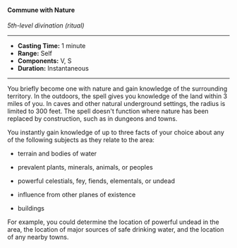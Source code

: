 #### Commune with Nature
*5th-level divination (ritual)*
___
- **Casting Time:** 1 minute
- **Range:** Self
- **Components:** V, S
- **Duration:** Instantaneous
___
You briefly become one with nature and gain knowledge of the surrounding territory. In the outdoors, the spell gives you knowledge of the land within 3 miles of you. In caves and other natural underground settings, the radius is limited to 300 feet. The spell doesn't function where nature has been replaced by construction, such as in dungeons and towns.

You instantly gain knowledge of up to three facts of your choice about any of the following subjects as they relate to the area:

- terrain and bodies of water

- prevalent plants, minerals, animals, or peoples

- powerful celestials, fey, fiends, elementals, or undead

- influence from other planes of existence

- buildings

For example, you could determine the location of powerful undead in the area, the location of major sources of safe drinking water, and the location of any nearby towns.